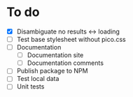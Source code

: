 # To do

- [x] Disambiguate no results ↔ loading
- [ ] Test base stylesheet without pico.css
- [ ] Documentation
  - [ ] Documentation site
  - [ ] Documentation comments
- [ ] Publish package to NPM
- [ ] Test local data
- [ ] Unit tests
